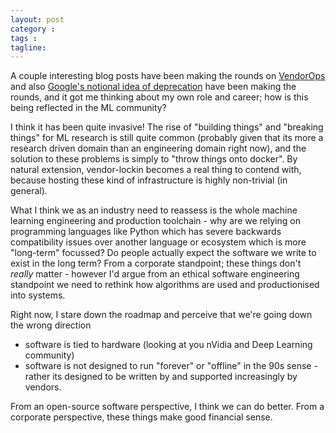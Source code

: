 ```yaml
---
layout: post
category : 
tags : 
tagline: 
---
```


A couple interesting blog posts have been making the rounds on [VendorOps](https://rachelbythebay.com/w/2020/08/14/jobs/) and also [Google's notional idea of deprecation](https://medium.com/@steve.yegge/dear-google-cloud-your-deprecation-policy-is-killing-you-ee7525dc05dc) have been making the rounds, and it got me thinking about my own role and career; how is this being reflected in the ML community?

I think it has been quite invasive! The rise of "building things" and "breaking things" for ML research is still quite common (probably given that its more a research driven domain than an engineering domain right now), and the solution to these problems is simply to "throw things onto docker". By natural extension, vendor-lockin becomes a real thing to contend with, because hosting these kind of infrastructure is highly non-trivial (in general). 

What I think we as an industry need to reassess is the whole machine learning engineering and production toolchain - why are we relying on programming languages like Python which has severe backwards compatibility issues over another language or ecosystem which is more "long-term" focussed? Do people actually expect the software we write to exist in the long term? From a corporate standpoint; these things don't _really_ matter - however I'd argue from an ethical software engineering standpoint we need to rethink how algorithms are used and productionised into systems. 

Right now, I stare down the roadmap and perceive that we're going down the wrong direction
*  software is tied to hardware (looking at you nVidia and Deep Learning community)
*  software is not designed to run "forever" or "offline" in the 90s sense - rather its designed to be written by and supported increasingly by vendors.

From an open-source software perspective, I think we can do better. From a corporate perspective, these things make good financial sense. 